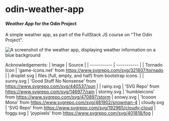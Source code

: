 # odin-weather-app

#### _Weather App_ for the Odin Project

A simple weather app, as part of the FullStack JS course on "The Odin Project".

![A screenshot of the weather app, displaying weather information on a blue background](./screenshot.png)

Acknowledgements:
| Image | Source |
| ----------- | ----------- |
| Tornado Icon | 'game-icons.net' from https://www.svgrepo.com/svg/321607/tornado |
| droplet svg | files (full, empty, and half) from bootstrap icons. |
| sunny.svg | 'Good Stuff No Nonsense' from https://www.svgrepo.com/svg/440537/sun |
| rainy.svg | 'SVG Repo' from https://www.svgrepo.com/svg/146977/rain |
stormy.svg | 'humbleicons' from https://www.svgrepo.com/svg/470897/storm
| snowy.svg | 'Icooon Mono' from https://www.svgrepo.com/svg/481902/snowman-4 |
cloudy.svg | 'SVG Repo' from https://www.svgrepo.com/svg/192965/cloudy-cloud
| foggy.svg | 'joypixels' from https://www.svgrepo.com/svg/401818/fog |
